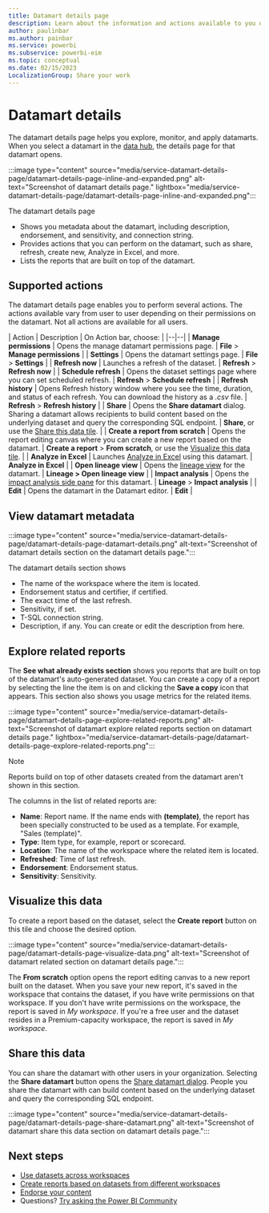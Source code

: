 ```yaml
---
title: Datamart details page
description: Learn about the information and actions available to you on the datamart details page. The details page helps you explore, monitor, and apply datamarts.
author: paulinbar
ms.author: painbar
ms.service: powerbi
ms.subservice: powerbi-eim
ms.topic: conceptual
ms.date: 02/15/2023
LocalizationGroup: Share your work
---
```

# Datamart details

The datamart details page helps you explore, monitor, and apply datamarts. When you select a datamart in the [data hub](./service-data-hub.md), the details page for that datamart opens.

:::image type="content" source="media/service-datamart-details-page/datamart-details-page-inline-and-expanded.png" alt-text="Screenshot of datamart details page." lightbox="media/service-datamart-details-page/datamart-details-page-inline-and-expanded.png":::

The datamart details page

* Shows you metadata about the datamart, including description, endorsement, and sensitivity, and connection string.
* Provides actions that you can perform on the datamart, such as share, refresh, create new, Analyze in Excel, and more.
* Lists the reports that are built on top of the datamart.

## Supported actions

The datamart details page enables you to perform several actions. The actions available vary from user to user depending on their permissions on the datamart. Not all actions are available for all users.

| Action | Description | On Action bar, choose: |
|--|--|
| **Manage permissions** | Opens the manage datamart permissions page. | **File** > **Manage permissions** |
| **Settings** | Opens the datamart settings page. | **File** > **Settings** |
| **Refresh now** | Launches a refresh of the dataset. | **Refresh** > **Refresh now** |
| **Schedule refresh** | Opens the dataset settings page where you can set scheduled refresh. | **Refresh** > **Schedule refresh** |
| **Refresh history** | Opens Refresh history window where you see the time, duration, and status of each refresh. You can download the history as a *.csv* file. | **Refresh** > **Refresh history** |
| **Share** | Opens the **Share datamart** dialog. Sharing a datamart allows recipients to build content based on the underlying dataset and query the corresponding SQL endpoint. | **Share**, or use the [Share this data tile](#share-this-data). |
| **Create a report from scratch** | Opens the report editing canvas where you can create a new report based on the datamart. | **Create a report** > **From scratch**, or use the [Visualize this data tile](#visualize-this-data). |
| **Analyze in Excel** | Launches [Analyze in Excel](../collaborate-share/service-analyze-in-excel.md) using this datamart. | **Analyze in Excel** |
| **Open lineage view** | Opens the [lineage view](../collaborate-share/service-data-lineage.md) for the datamart. | **Lineage > Open lineage view** |
| **Impact analysis** | Opens the [impact analysis side pane](../collaborate-share/service-dataset-impact-analysis.md) for this datamart. | **Lineage** > **Impact analysis** |
| **Edit** | Opens the datamart in the Datamart editor. | **Edit** |

## View datamart metadata

:::image type="content" source="media/service-datamart-details-page/datamart-details-page-datamart-details.png" alt-text="Screenshot of datamart details section on the datamart details page.":::

The datamart details section shows

* The name of the workspace where the item is located.
* Endorsement status and certifier, if certified.
* The exact time of the last refresh.
* Sensitivity, if set.
* T-SQL connection string.
* Description, if any. You can create or edit the description from here.

## Explore related reports

The **See what already exists section** shows you reports that are built on top of the datamart's auto-generated dataset. You can create a copy of a report by selecting the line the item is on and clicking the **Save a copy** icon that appears. This section also shows you usage metrics for the related items.

:::image type="content" source="media/service-datamart-details-page/datamart-details-page-explore-related-reports.png" alt-text="Screenshot of datamart explore related reports section on datamart details page." lightbox="media/service-datamart-details-page/datamart-details-page-explore-related-reports.png":::

> [!NOTE]
> Reports build on top of other datasets created from the datamart aren't shown in this section.

The columns in the list of related reports are:

* **Name**: Report name. If the name ends with **(template)**, the report has been specially constructed to be used as a template. For example, "Sales (template)".
* **Type**: Item type, for example, report or scorecard.
* **Location**: The name of the workspace where the related item is located.
* **Refreshed**: Time of last refresh.
* **Endorsement**: Endorsement status.
* **Sensitivity**: Sensitivity.

## Visualize this data

To create a report based on the dataset, select the **Create report** button on this tile and choose the desired option.

:::image type="content" source="media/service-datamart-details-page/datamart-details-page-visualize-data.png" alt-text="Screenshot of datamart related section on datamart details page.":::

The **From scratch** option opens the report editing canvas to a new report built on the dataset. When you save your new report, it's saved in the workspace that contains the dataset, if you have write permissions on that workspace. If you don't have write permissions on the workspace, the report is saved in *My workspace*. If you're a free user and the dataset resides in a Premium-capacity workspace, the report is saved in *My workspace*.

## Share this data

You can share the datamart with other users in your organization. Selecting the **Share datamart** button opens the [Share datamart dialog](service-datasets-share.md). People you share the datamart with can build content based on the underlying dataset and query the corresponding SQL endpoint.

:::image type="content" source="media/service-datamart-details-page/datamart-details-page-share-datamart.png" alt-text="Screenshot of datamart share this data section on datamart details page.":::
  
## Next steps

* [Use datasets across workspaces](service-datasets-across-workspaces.md)
* [Create reports based on datasets from different workspaces](service-datasets-discover-across-workspaces.md)
* [Endorse your content](../collaborate-share/service-endorse-content.md)
* Questions? [Try asking the Power BI Community](https://community.powerbi.com/)